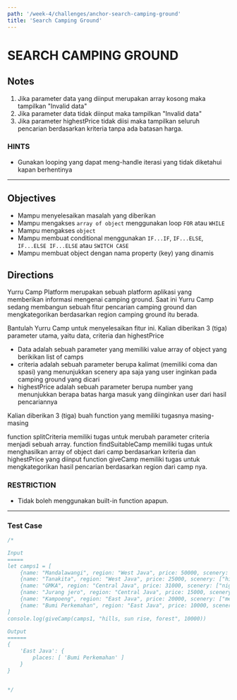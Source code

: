 ```yaml
---
path: '/week-4/challenges/anchor-search-camping-ground'
title: 'Search Camping Ground'
---
```


# SEARCH CAMPING GROUND

## Notes

1. Jika parameter data yang diinput merupakan array kosong maka tampilkan "Invalid data"
2. Jika parameter data tidak diinput maka tampilkan "Invalid data"
3. Jika parameter highestPrice tidak diisi maka tampilkan seluruh pencarian berdasarkan kriteria tanpa ada batasan harga.

### HINTS

- Gunakan looping yang dapat meng-handle iterasi yang tidak diketahui kapan berhentinya
---

## Objectives
- Mampu menyelesaikan masalah yang diberikan
- Mampu mengakses `array of object` menggunakan loop `FOR` atau `WHILE`
- Mampu mengakses `object`
- Mampu membuat conditional menggunakan `IF...IF`, `IF...ELSE`, `IF...ELSE IF...ELSE` atau `SWITCH CASE`
- Mampu membuat object dengan nama property (key) yang dinamis

## Directions

Yurru Camp Platform merupakan sebuah platform aplikasi yang memberikan informasi mengenai camping ground.
Saat ini Yurru Camp sedang membangun sebuah fitur pencarian camping ground dan mengkategorikan berdasarkan region camping ground itu berada.

Bantulah Yurru Camp untuk menyelesaikan fitur ini.
Kalian diberikan 3 (tiga) parameter utama, yaitu data, criteria dan highestPrice
- Data adalah sebuah parameter yang memiliki value array of object yang berikikan list of camps
- criteria adalah sebuah parameter berupa kalimat (memiliki coma dan spasi) yang menunjukkan scenery apa saja yang user inginkan pada camping ground yang dicari
- highestPrice adalah sebuah parameter berupa number yang menunjukkan berapa batas harga masuk yang diinginkan user dari hasil pencariannya


Kalian diberikan 3 (tiga) buah function yang memiliki tugasnya masing-masing

function splitCriteria memiliki tugas untuk merubah parameter criteria menjadi sebuah array.
function findSuitableCamp memiliki tugas untuk menghasilkan array of object dari camp berdasarkan kriteria dan highestPrice yang diinput
function giveCamp memiliki tugas untuk mengkategorikan hasil pencarian berdasarkan region dari camp nya.

### RESTRICTION

- Tidak boleh menggunakan built-in function apapun.

---

### Test Case
```js
/*

Input
=====
let camps1 = [
    {name: "Mandalawangi", region: "West Java", price: 50000, scenery: ["sun rise", "hills", "mountain", "forest"]},
    {name: "Tanakita", region: "West Java", price: 25000, scenery: ["hills", "greenery", "sky observatory"]},
    {name: "GMKA", region: "Central Java", price: 31000, scenery: ["night city", "hills", "mountain"]},
    {name: "Jurang jero", region: "Central Java", price: 15000, scenery: ["forest", "lake"]},
    {name: "Kampoeng", region: "East Java", price: 20000, scenery: ["meadow", "sky observatory"]},
    {name: "Bumi Perkemahan", region: "East Java", price: 10000, scenery: ["hills", "forest", "sun rise"]},
]
console.log(giveCamp(camps1, "hills, sun rise, forest", 10000))

Output
======
{
    'East Java': {
        places: [ 'Bumi Perkemahan' ] 
    } 
}


*/
```